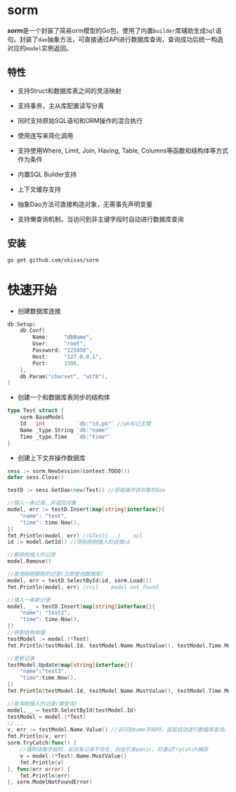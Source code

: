 # sorm

***sorm***是一个封装了简易orm模型的Go包，使用了内置`builder`库辅助生成`Sql`语句。封装了`dao`抽象方法，可直接通过API进行数据库查询，查询成功后统一构造对应的`model`实例返回。

## 特性

* 支持Struct和数据库表之间的灵活映射

* 支持事务，主从库配置读写分离

* 同时支持原始SQL语句和ORM操作的混合执行

* 使用连写来简化调用

* 支持使用Where, Limit, Join, Having, Table, Columns等函数和结构体等方式作为条件

* 内置SQL Builder支持

* 上下文缓存支持

* 抽象Dao方法可直接构造对象，无需事先声明变量

* 支持懒查询机制，当访问到非主键字段时自动进行数据库查询

## 安装

	go get github.com/xkisas/sorm
	
# 快速开始

* 创建数据库连接
```go
db.Setup(
    db.Conf{
		Name:     "dbName",
		User:     "root",
		Password: "123456",
		Host:     "127.0.0.1",
		Port:     3306,
	},
	db.Param("charset", "utf8"),
)
```

* 创建一个和数据库表同步的结构体
```go
type Test struct {
	sorm.BaseModel
	Id   int          `db:"id,pk"` //pk标记主键
	Name _type.String `db:"name"`
	Time _type.Time   `db:"time"`
}
```

* 创建上下文并操作数据库
```go
sess := sorm.NewSession(context.TODO())
defer sess.Close()

testD := sess.GetDao(new(Test)) //获取操作该对象的dao

//插入一条记录，并返回对象
model, err := testD.Insert(map[string]interface{}{
	"name": "test",
	"time": time.Now(),
})
fmt.Println(model, err) //&Test{...}    nil
id := model.GetId() //得到刚刚插入的自增id

//删除刚插入的记录
model.Remove()

//查询刚刚删除的记录(立即查询数据库)
model, err = testD.SelectById(id, sorm.Load())
fmt.Println(model, err) //nil    model not found

//插入一条新记录
model, _ = testD.Insert(map[string]interface{}{
	"name": "test2",
	"time": time.Now(),
})
//获取结构体值
testModel := model.(*Test)
fmt.Println(testModel.Id, testModel.Name.MustValue(), testModel.Time.MustValue())

//更新记录 
testModel.Update(map[string]interface{}{
	"name":"test3",
	"time":time.Now(),
})
fmt.Println(testModel.Id, testModel.Name.MustValue(), testModel.Time.MustValue())

//查询刚插入的记录(懒查询)
model, _ = testD.SelectById(testModel.Id)
testModel = model.(*Test)
//...
v, err := testModel.Name.Value() //访问到name字段时，底层自动进行数据库查询，查询记录不存在，则err不为空
fmt.Println(v, err)
sorm.TryCatch(func() {
    //强制读取字段时，如该条记录不存在，则会引发panic，可通过TryCatch捕获
    v = model.(*Test).Name.MustValue()
	fmt.Println(v)
}, func(err error) {
    fmt.Println(err)
}, sorm.ModelNotFoundError)
```